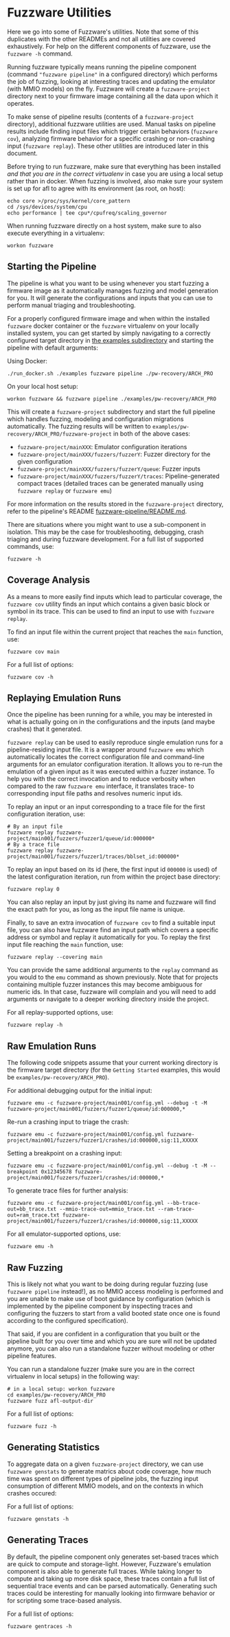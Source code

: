 # Fuzzware Utilities

Here we go into some of Fuzzware's utilities. Note that some of this duplicates with the other READMEs and not all utilities are covered exhaustively. For help on the different components of fuzzware, use the `fuzzware -h` command.

Running fuzzware typically means running the pipeline component (command `"fuzzware pipeline"` in a configured directory) which performs the job of fuzzing, looking at interesting traces and updating the emulator (with MMIO models) on the fly. Fuzzware will create a `fuzzware-project` directory next to your firmware image containing all the data upon which it operates.

To make sense of pipeline results (contents of a `fuzzware-project` directory), additional fuzzware utilities are used. Manual tasks on pipeline results include finding input files which trigger certain behaviors (`fuzzware cov`), analyzing firmware behavior for a specific crashing or non-crashing input (`fuzzware replay`). These other utilities are introduced later in this document.

Before trying to run fuzzware, make sure that everything has been installed *and that you are in the correct virtualenv* in case you are using a local setup rather than in docker. When fuzzing is involved, also make sure your system is set up for afl to agree with its environment (as root, on host):
```
echo core >/proc/sys/kernel/core_pattern
cd /sys/devices/system/cpu
echo performance | tee cpu*/cpufreq/scaling_governor
```

When running fuzzware directly on a host system, make sure to also execute everything in a virtualenv:
```
workon fuzzware
```

## Starting the Pipeline
The pipeline is what you want to be using whenever you start fuzzing a firmware image as it automatically manages fuzzing and model generation for you. It will generate the configurations and inputs that you can use to perform manual triaging and troubleshooting.

For a properly configured firmware image and when within the installed `fuzzware` docker container or the `fuzzware` virtualenv on your locally installed system, you can get started by simply navigating to a correctly configured target directory in [the examples subdirectory](../examples) and starting the pipeline with default arguments:

Using Docker:
```
./run_docker.sh ./examples fuzzware pipeline ./pw-recovery/ARCH_PRO
```

On your local host setup:
```
workon fuzzware && fuzzware pipeline ./examples/pw-recovery/ARCH_PRO
```
This will create a `fuzzware-project` subdirectory and start the full pipeline which handles fuzzing, modeling and configuration migrations automatically. The fuzzing results will be written to `examples/pw-recovery/ARCH_PRO/fuzzware-project` in both of the above cases:

- `fuzzware-project/mainXXX`: Emulator configuration iterations
- `fuzzware-project/mainXXX/fuzzers/fuzzerY`: Fuzzer directory for the given configuration
- `fuzzware-project/mainXXX/fuzzers/fuzzerY/queue`: Fuzzer inputs
- `fuzzware-project/mainXXX/fuzzers/fuzzerY/traces`: Pipeline-generated compact traces (detailed traces can be generated manually using `fuzzware replay` or `fuzzware emu`)

For more information on the results stored in the `fuzzware-project` directory, refer to the pipeline's README [fuzzware-pipeline/README.md](https://github.com/fuzzware-fuzzer/fuzzware-pipeline/blob/main/README.md).

There are situations where you might want to use a sub-component in isolation. This may be the case for troubleshooting, debugging, crash triaging and during fuzzware development. For a full list of supported commands, use:
```
fuzzware -h
```

## Coverage Analysis
As a means to more easily find inputs which lead to particular coverage, the `fuzzware cov` utility finds an input which contains a given basic block or symbol in its trace. This can be used to find an input to use with `fuzzware replay`.

To find an input file within the current project that reaches the `main` function, use:
```
fuzzware cov main
```

For a full list of options:
```
fuzzware cov -h
```

## Replaying Emulation Runs
Once the pipeline has been running for a while, you may be interested in what is actually going on in the configurations and the inputs (and maybe crashes) that it generated.

`fuzzware replay` can be used to easily reproduce single emulation runs for a pipeline-residing input file. It is a wrapper around `fuzzware emu` which automatically locates the correct configuration file and command-line arguments for an emulator configuration iteration. It allows you to re-run the emulation of a given input as it was executed within a fuzzer instance. To help you with the correct invocation and to reduce verbosity when compared to the raw `fuzzware emu` interface, it translates trace- to corresponding input file paths and resolves numeric input ids.

To replay an input or an input corresponding to a trace file for the first configuration iteration, use:
```
# By an input file
fuzzware replay fuzzware-project/main001/fuzzers/fuzzer1/queue/id:000000*
# By a trace file
fuzzware replay fuzzware-project/main001/fuzzers/fuzzer1/traces/bblset_id:000000*
```

To replay an input based on its id (here, the first input id `000000` is used) of the latest configuration iteration, run from within the project base directory:
```
fuzzware replay 0
```
You can also replay an input by just giving its name and fuzzware will find the exact path for you, as long as the input file name is unique.

Finally, to save an extra invocation of `fuzzware cov` to find a suitable input file, you can also have fuzzware find an input path which covers a specific address or symbol and replay it automatically for you. To replay the first input file reaching the `main` function, use:
```
fuzzware replay --covering main
```

You can provide the same additional arguments to the `replay` command as you would to the `emu` command as shown previously. Note that for projects containing multiple fuzzer instances this may become ambiguous for numeric ids. In that case, fuzzware will complain and you will need to add arguments or navigate to a deeper working directory inside the project.

For all replay-supported options, use:
```
fuzzware replay -h
```

## Raw Emulation Runs
The following code snippets assume that your current working directory is the firmware target directory (for the `Getting Started` examples, this would be `examples/pw-recovery/ARCH_PRO`).

For additional debugging output for the initial input:
```
fuzzware emu -c fuzzware-project/main001/config.yml --debug -t -M fuzzware-project/main001/fuzzers/fuzzer1/queue/id:000000,*
```

Re-run a crashing input to triage the crash:
```
fuzzware emu -c fuzzware-project/main001/config.yml fuzzware-project/main001/fuzzers/fuzzer1/crashes/id:000000,sig:11,XXXXX
```

Setting a breakpoint on a crashing input:
```
fuzzware emu -c fuzzware-project/main001/config.yml --debug -t -M --breakpoint 0x12345678 fuzzware-project/main001/fuzzers/fuzzer1/crashes/id:000000,*
```

To generate trace files for further analysis:
```
fuzzware emu -c fuzzware-project/main001/config.yml --bb-trace-out=bb_trace.txt --mmio-trace-out=mmio_trace.txt --ram-trace-out=ram_trace.txt fuzzware-project/main001/fuzzers/fuzzer1/crashes/id:000000,sig:11,XXXXX
```

For all emulator-supported options, use:
```
fuzzware emu -h
```

## Raw Fuzzing
This is likely not what you want to be doing during regular fuzzing (use `fuzzware pipeline` instead!), as no MMIO access modeling is performed and you are unable to make use of boot guidance by configuration (which is implemented by the pipeline component by inspecting traces and configuring the fuzzers to start from a valid booted state once one is found according to the configured specification).

That said, if you are confident in a configuration that you built or the pipeline built for you over time and which you are sure will not be updated anymore, you can also run a standalone fuzzer without modeling or other pipeline features.

You can run a standalone fuzzer (make sure you are in the correct virtualenv in local setups) in the following way:
```
# in a local setup: workon fuzzware
cd examples/pw-recovery/ARCH_PRO
fuzzware fuzz afl-output-dir
```

For a full list of options:
```
fuzzware fuzz -h
```

## Generating Statistics

To aggregate data on a given `fuzzware-project` directory, we can use `fuzzware genstats` to generate matrics about code coverage, how much time was spent on different types of pipeline jobs, the fuzzing input consumption of different MMIO models, and on the contexts in which crashes occured:

For a full list of options:
```
fuzzware genstats -h
```

## Generating Traces

By default, the pipeline component only generates set-based traces which are quick to compute and storage-light. However, Fuzzware's emulation component is also able to generate full traces. While taking longer to compute and taking up more disk space, these traces contain a full list of sequential trace events and can be parsed automatically. Generating such traces could be interesting for manually looking into firmware behavior or for scripting some trace-based analysis.

For a full list of options:
```
fuzzware gentraces -h
```